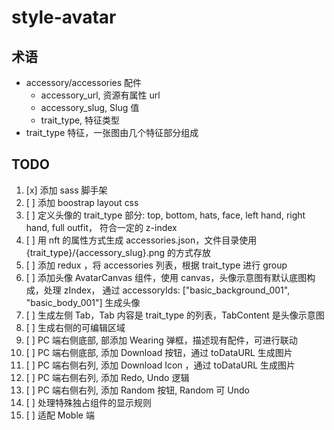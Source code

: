 # style-avatar

## 术语

- accessory/accessories 配件
    - accessory_url, 资源有属性 url
    - accessory_slug, Slug 值
    - trait_type, 特征类型
- trait_type 特征，一张图由几个特征部分组成

## TODO

1. [x] 添加 sass 脚手架
2. [ ] 添加 boostrap layout css
3. [ ] 定义头像的 trait_type 部分: top, bottom, hats, face, left hand, right hand, full outfit， 符合一定的 z-index
4. [ ] 用 nft 的属性方式生成 accessories.json，文件目录使用 {trait_type}/{accessory_slug}.png 的方式存放
5. [ ] 添加 redux ，将 accessories 列表，根据 trait_type 进行 group
6. [ ] 添加头像 AvatarCanvas 组件，使用 canvas，头像示意图有默认底图构成，处理 zIndex， 通过 accessoryIds: ["basic_background_001", "basic_body_001"] 生成头像
7. [ ] 生成左侧 Tab，Tab 内容是 trait_type 的列表，TabContent 是头像示意图
8. [ ] 生成右侧的可编辑区域
9. [ ] PC 端右侧底部, 部添加 Wearing 弹框，描述现有配件，可进行联动
10. [ ] PC 端右侧底部, 添加 Download 按钮，通过 toDataURL 生成图片
11. [ ] PC 端右侧右列, 添加 Download Icon ，通过 toDataURL 生成图片
12. [ ] PC 端右侧右列, 添加 Redo, Undo 逻辑
13. [ ] PC 端右侧右列, 添加 Random 按钮, Random 可 Undo
14. [ ] 处理特殊独占组件的显示规则
15. [ ] 适配 Moble 端

